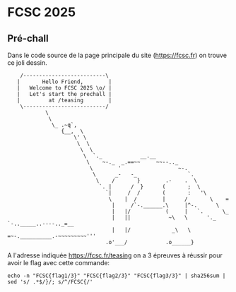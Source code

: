 # FCSC 2025
## Pré-chall

Dans le code source de la page principale du site (https://fcsc.fr) on trouve ce joli dessin.
```
    /--------------------------\      
   |       Hello Friend,        |
   |   Welcome to FCSC 2025 \o/ |
   |   Let's start the prechall |
   |         at /teasing        |
    \--------------------------/      
            \                      
             \                      
              \_ .~q`,
                 {__,  \
                     \' \
                      \  \
                       \  \
                        \  `._            __.__
                         \    ~-._  _.==~~     ~~--.._
                          \        '                  ~-.
                           \      _-   -_                `.
                            \    /       }        .-    .  \
                             `. |      /  }      (       ;  \
                               `|     /  /       (       :   '\
                                \    |  /        |      /       \    =
                                 |     /`-.______.\     |^-.      \
                                 |   |/           (     |   `.      \_
                                 |   ||            ~\   \      '._    `-.._____..----.._=__
                                 |   |/             _\   \      =~-.__________.-~~~~~~~~~'''
                               .o'___/            .o______}  
```

A l'adresse indiquée https://fcsc.fr/teasing on a 3 épreuves à réussir pour avoir le flag avec cette commande:
```
echo -n "FCSC{flag1/3}" "FCSC{flag2/3}" "FCSC{flag3/3}" | sha256sum | sed 's/ .*$/}/; s/^/FCSC{/'
```
